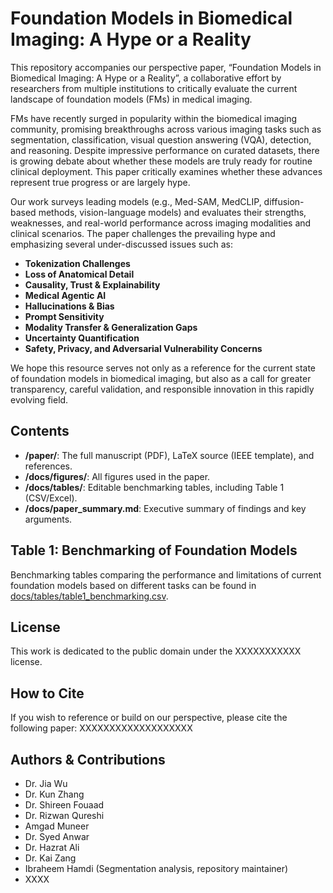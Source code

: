 # Foundation Models in Biomedical Imaging: A Hype or a Reality

This repository accompanies our perspective paper, “Foundation Models in Biomedical Imaging: A Hype or a Reality”, a collaborative effort by researchers from multiple institutions to critically evaluate the current landscape of foundation models (FMs) in medical imaging.

FMs have recently surged in popularity within the biomedical imaging community, promising breakthroughs across various imaging tasks such as segmentation, classification, visual question answering (VQA), detection, and reasoning. Despite impressive performance on curated datasets, there is growing debate about whether these models are truly ready for routine clinical deployment. This paper critically examines whether these advances represent true progress or are largely hype.

Our work surveys leading models (e.g., Med-SAM, MedCLIP, diffusion-based methods, vision-language models) and evaluates their strengths, weaknesses, and real-world performance across imaging modalities and clinical scenarios. The paper challenges the prevailing hype and emphasizing several under-discussed issues such as:
- **Tokenization Challenges**
- **Loss of Anatomical Detail**
- **Causality, Trust & Explainability**
- **Medical Agentic AI**
- **Hallucinations & Bias**
- **Prompt Sensitivity**
- **Modality Transfer & Generalization Gaps**
- **Uncertainty Quantification**
- **Safety, Privacy, and Adversarial Vulnerability Concerns**

We hope this resource serves not only as a reference for the current state of foundation models in biomedical imaging, but also as a call for greater transparency, careful validation, and responsible innovation in this rapidly evolving field.

## Contents

- **/paper/**: The full manuscript (PDF), LaTeX source (IEEE template), and references.
- **/docs/figures/**: All figures used in the paper.
- **/docs/tables/**: Editable benchmarking tables, including Table 1 (CSV/Excel).
- **/docs/paper_summary.md**: Executive summary of findings and key arguments.

## Table 1: Benchmarking of Foundation Models

Benchmarking tables comparing the performance and limitations of current foundation models based on different tasks can be found in [docs/tables/table1_benchmarking.csv](docs/tables/table1_benchmarking.csv).

## License

This work is dedicated to the public domain under the XXXXXXXXXXX license.  

## How to Cite

If you wish to reference or build on our perspective, please cite the following paper:
XXXXXXXXXXXXXXXXXXX

## Authors & Contributions

- Dr. Jia Wu
- Dr. Kun Zhang
- Dr. Shireen Fouaad
- Dr. Rizwan Qureshi
- Amgad Muneer
- Dr. Syed Anwar
- Dr. Hazrat Ali
- Dr. Kai Zang
- Ibraheem Hamdi (Segmentation analysis, repository maintainer)
- XXXX
